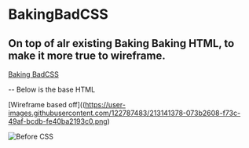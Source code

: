 # BakingBadCSS
## On top of alr existing Baking Baking HTML, to make it more true to wireframe.

[Baking BadCSS](BakingBad.html)

-- Below is the base HTML

[Wireframe based off]((https://user-images.githubusercontent.com/122787483/213141378-073b2608-f73c-49af-bcdb-fe40ba2193c0.png)

![Before CSS](https://user-images.githubusercontent.com/122787483/213159412-c36546d5-85a0-4742-bdb1-fcef8039ccb1.png)
